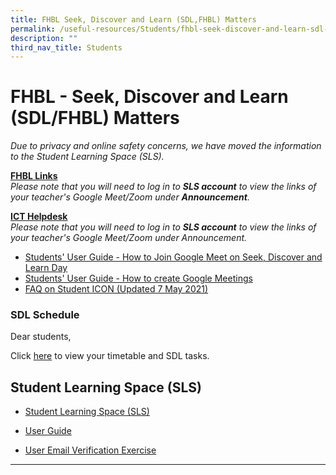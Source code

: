 ```yaml
---
title: FHBL Seek, Discover and Learn (SDL,FHBL) Matters
permalink: /useful-resources/Students/fhbl-seek-discover-and-learn-sdl-fhbl-matters/
description: ""
third_nav_title: Students
---
```

# FHBL - Seek, Discover and Learn (SDL/FHBL) Matters

_Due to privacy and online safety concerns, we have moved the information to the Student Learning Space (SLS)._

**<u>FHBL Links</u>**  
_Please note that you will need to log in to **SLS account** to view the links of your teacher's Google Meet/Zoom under **Announcement**._  

**<u>ICT Helpdesk</u>**  
_Please note that you will need to log in to **SLS account** to view the links of your teacher's Google Meet/Zoom under Announcement._

*   <a href="/files/Useful%20Resources/Students/FHBL/Students%20User%20Guide%20How%20to%20Join%20Google%20Meet%20on%20Home%20Based%20Learning%20Day.pdf" target="_blank">Students' User Guide - How to Join Google Meet on Seek, Discover and Learn Day</a>
*   <a href="/files/Useful%20Resources/Students/FHBL/Students%20User%20Guide%20-%20How%20to%20create%20Google%20Meetings.pdf" target="_blank">Students' User Guide - How to create Google Meetings</a>
*   <a href="/files/Useful%20Resources/Students/FHBL/FAQs%20on%20Student%20iCON%20updated%207%20May%202021.pdf" target="_blank">FAQ on Student ICON (Updated 7 May 2021)</a>

### SDL Schedule

Dear students,   
  
Click <a href="https://sites.google.com/moe.edu.sg/bbss-student-link/sdl-matters/summary-tasks" target="_blank">here</a> to view your timetable and SDL tasks.  

## Student Learning Space (SLS)


*   [Student Learning Space (SLS)](https://learning.moe.edu.sg/)

*   [User Guide](https://static.learning.moe.edu.sg/UserGuide/login-troubleshooting.html)
*   [User Email Verification Exercise](https://bukitbatoksec.moe.edu.sg/qql/slot/u537/Announcements/SLS%20EMAIL%20VERIFICATION%20EXERCISE.pdf)


* * *

